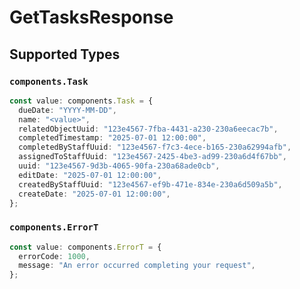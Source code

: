 # GetTasksResponse


## Supported Types

### `components.Task`

```typescript
const value: components.Task = {
  dueDate: "YYYY-MM-DD",
  name: "<value>",
  relatedObjectUuid: "123e4567-7fba-4431-a230-230a6eecac7b",
  completedTimestamp: "2025-07-01 12:00:00",
  completedByStaffUuid: "123e4567-f7c3-4ece-b165-230a62994afb",
  assignedToStaffUuid: "123e4567-2425-4be3-ad99-230a6d4f67bb",
  uuid: "123e4567-9d3b-4065-90fa-230a68ade0cb",
  editDate: "2025-07-01 12:00:00",
  createdByStaffUuid: "123e4567-ef9b-471e-834e-230a6d509a5b",
  createDate: "2025-07-01 12:00:00",
};
```

### `components.ErrorT`

```typescript
const value: components.ErrorT = {
  errorCode: 1000,
  message: "An error occurred completing your request",
};
```

